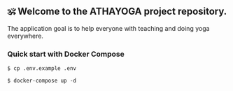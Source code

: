 ## 🕉 Welcome to the ATHAYOGA project repository.

The application goal is to help everyone with teaching and doing yoga everywhere.

### Quick start with Docker Compose

`$ cp .env.example .env`

`$ docker-compose up -d`

